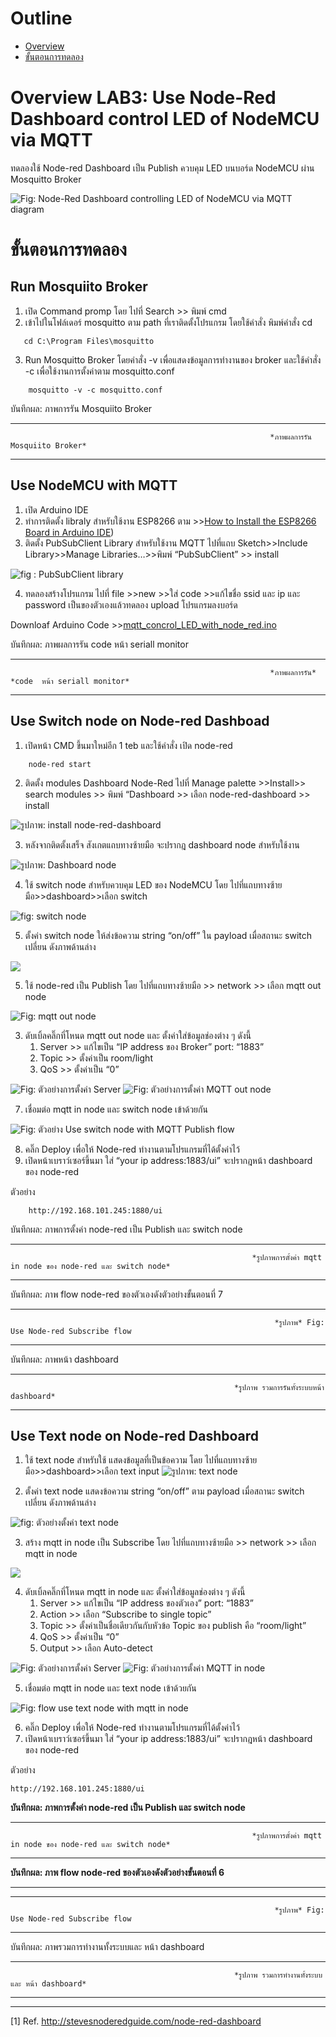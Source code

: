 # **Outline**
- [Overview](https://github.com/Advance-Innovation-Centre-AIC/EE_Curriculum/blob/main/term2_65_EMB62_IoT/LAB02/LAB_Use_MQTT_Pubilsh_ControlESP8266_Node-Red_UI.md#overview-lab3-use-node-red-dashboard-control-led-of-nodemcu-via-mqtt)
- [ขั้นตอนการทดลอง](https://github.com/Advance-Innovation-Centre-AIC/EE_Curriculum/blob/main/term2_65_EMB62_IoT/LAB02/LAB_Use_MQTT_Pubilsh_ControlESP8266_Node-Red_UI.md#%E0%B8%82%E0%B8%B1%E0%B9%89%E0%B8%99%E0%B8%95%E0%B8%AD%E0%B8%99%E0%B8%81%E0%B8%B2%E0%B8%A3%E0%B8%97%E0%B8%94%E0%B8%A5%E0%B8%AD%E0%B8%87)


# **Overview LAB3: Use Node-Red Dashboard control LED of NodeMCU via MQTT**
  

  ทดลองใช้ Node-red Dashboard  เป็น Publish ควบคุม LED บนบอร์ด NodeMCU ผ่าน Mosquitto 
Broker 


![Fig: Node-Red Dashboard controlling LED of NodeMCU via MQTT diagram](https://paper-attachments.dropboxusercontent.com/s_5B2CDC83F09B6CAA259D6A1C2DA4E12C8BBA30AF2DF3C11B70D082BF17634CD2_1675589770699_file.png)


# **ขั้นตอนการทดลอง**


## **Run Mosquiito Broker**

1. เปิด Command promp โดย ไปที่ Search >> พิมพ์ cmd
2. เข้าไปในโฟล์เดอร์ mosquitto ตาม path ที่เราติดตั้งโปรแกรม โดยใช้คำสั่ง พิมพ์คำสั่ง cd 
 
```
   cd C:\Program Files\mosquitto
```

3. Run Mosquitto Broker โดยคำสั่ง -v เพื่อแสดงข้อมูลการทำงานของ broker และใช้คำสั่ง -c เพื่อใช้งานการตั้งค่าตาม mosquitto.conf 


```
    mosquitto -v -c mosquitto.conf
```



บันทึกผล: ภาพการรัน Mosquiito Broker

----------

                                                              *ภาพผลการรัน Mosquiito Broker*



----------

## **Use NodeMCU with MQTT**

1. เปิด Arduino IDE 
2. ทำการติดตั้ง libraly สำหรับใช้งาน ESP8266 ตาม >>[How to Install the ESP8266 Board in Arduino IDE](https://randomnerdtutorials.com/how-to-install-esp8266-board-arduino-ide/))
3. ติดตั้ง PubSubClient Library สำหรับใช้งาน MQTT ไปที่แถบ Sketch>>Include Library>>Manage Libraries…>>พิมพ์ “PubSubClient” >> install


![fig : PubSubClient library](https://paper-attachments.dropboxusercontent.com/s_5B2CDC83F09B6CAA259D6A1C2DA4E12C8BBA30AF2DF3C11B70D082BF17634CD2_1675593267756_Untitled.png)

4. ทดลองสร้างโปรแกรม ไปที่ file >>new >>ใส่ code >>แก้ไขชื่อ ssid และ ip และ password เป็นของตัวเองแล้วทดลอง upload โปรแกรมลงบอร์ด

Downloaf Arduino Code >>[mqtt_concrol_LED_with_node_red.ino](https://github.com/Advance-Innovation-Centre-AIC/EE_Curriculum/tree/main/term2_65_EMB62_IoT/LAB02/arduino%20code)


บันทึกผล: ภาพผลการรัน code หน้า seriall monitor

----------



                                                              *ภาพผลการรัน* *code  หน้า seriall monitor*



----------


## **Use Switch node on  Node-red Dashboad** 
1. เปิดหน้า CMD ขึ้นมาใหม่อีก 1 teb และใช้คำสั่ง เปิด node-red 
 
 
```    
    node-red start 
```


2. ติดตั้ง modules Dashboard Node-Red ไปที่ Manage palette >>Install>> search modules >> พิมพ์ “Dashboard >> เลือก node-red-dashboard >> install


![รูปภาพ: install node-red-dashboard](https://paper-attachments.dropboxusercontent.com/s_E1F4097AE86D6BC006BA3F68803FE6B26B34FEC61653B412A44A5B3B4028A764_1668755968870_file.png)



3. หลังจากติดตั้งเสร็จ สังเกตแถบทางซ้ายมือ จะปรากฎ dashboard node สำหรับใช้งาน


![รูปภาพ: Dashboard node](https://paper-attachments.dropboxusercontent.com/s_E1F4097AE86D6BC006BA3F68803FE6B26B34FEC61653B412A44A5B3B4028A764_1668756487606_file.png)

4. ใช้ switch node สำหรับควบคุม LED ของ NodeMCU  โดย ไปที่แถบทางซ้ายมือ>>dashboard>>เลือก switch



![fig: switch node](https://paper-attachments.dropboxusercontent.com/s_5B2CDC83F09B6CAA259D6A1C2DA4E12C8BBA30AF2DF3C11B70D082BF17634CD2_1675591211022_Untitled.png)



5. ตั้งค่า switch node ให้ส่งข้อความ string “on/off” ใน payload เมื่อสถานะ switch เปลี่ยน ดังภาพด้านล่าง


![](https://paper-attachments.dropboxusercontent.com/s_5B2CDC83F09B6CAA259D6A1C2DA4E12C8BBA30AF2DF3C11B70D082BF17634CD2_1675591331158_image.png)



5. ใช้ node-red เป็น Publish โดย ไปที่แถบทางซ้ายมือ >> network >> เลือก mqtt out node


![Fig: mqtt out node](https://paper-attachments.dropboxusercontent.com/s_DA7F9304F7FD16C94028EC84CCC3FE7AF8CB3BE2BB9AC49BF08A86122CCAFA23_1675414749610_file.png)



3. ดับเบิ้ลคลิ๊กที่โหนด mqtt out node และ ตั้งค่าใส่ข้อมูลช่องต่าง ๆ ดังนี้
    1. Server >> แก้ไขเป็น “IP address ของ Broker” port: “1883”
    2. Topic >> ตั้งค่าเป็น room/light
    3. QoS >> ตั้งค่าเป็น “0” 
    
![Fig: ตัวอย่างการตั้งค่า Server](https://paper-attachments.dropboxusercontent.com/s_DA7F9304F7FD16C94028EC84CCC3FE7AF8CB3BE2BB9AC49BF08A86122CCAFA23_1675414885865_image.png)
![Fig: ตัวอย่างการตั้งค่า MQTT out node](https://paper-attachments.dropboxusercontent.com/s_DA7F9304F7FD16C94028EC84CCC3FE7AF8CB3BE2BB9AC49BF08A86122CCAFA23_1675414930644_image.png)



7. เชื่อมต่อ mqtt in node และ  switch node เข้าด้วยกัน


![Fig: ตัวอย่าง Use switch node with MQTT Publish flow](https://paper-attachments.dropboxusercontent.com/s_5B2CDC83F09B6CAA259D6A1C2DA4E12C8BBA30AF2DF3C11B70D082BF17634CD2_1675591649598_image.png)


8. คลิ๊ก Deploy เพื่อให้ Node-red ทำงานตามโปรแกรมที่ได้ตั้งค่าไว้
9.  เปิดหน้าเบราว์เซอร์ขึ้นมา ใส่ “your ip address:1883/ui”  จะปรากฎหน้า dashboard ของ node-red 


ตัวอย่าง

```
    http://192.168.101.245:1880/ui
```

บันทึกผล: ภาพการตั้งค่า node-red เป็น Publish และ switch node


----------

                                                          *รูปภาพการตั้งค่า mqtt in node ของ node-red และ switch node*


----------


บันทึกผล: ภาพ flow node-red  ของตัวเองดังตัวอย่างขั้นตอนที่ 7


----------


                                                               *รูปภาพ* Fig: Use Node-red Subscribe flow


----------


บันทึกผล: ภาพหน้า dashboard


----------

                                                      *รูปภาพ รวมการรันทั้งระบบหน้า dashboard* 


----------


## **Use Text node on Node-red Dashboard** 


1. ใช้ text node สำหรับใช้ แสดงข้อมูลที่เป็นข้อความ โดย ไปที่แถบทางซ้ายมือ>>dashboard>>เลือก text input
![รูปภาพ: text node](https://paper-attachments.dropboxusercontent.com/s_E1F4097AE86D6BC006BA3F68803FE6B26B34FEC61653B412A44A5B3B4028A764_1668758369209_image.png)

2. ตั้งค่า text node แสดงข้อความ string “on/off” ตาม payload เมื่อสถานะ switch เปลี่ยน ดังภาพด้านล่าง


![fig: ตัวอย่างตั้งค่า text node](https://paper-attachments.dropboxusercontent.com/s_5B2CDC83F09B6CAA259D6A1C2DA4E12C8BBA30AF2DF3C11B70D082BF17634CD2_1675594561775_Untitled.png)



3. สร้าง mqtt in node เป็น Subscribe โดย ไปที่แถบทางซ้ายมือ >> network >> เลือก mqtt in node


![](https://paper-attachments.dropboxusercontent.com/s_7788A459FC6A88558CA5CA14FB949EF0AF66791C1E6DA46173C45740A9B53F44_1674121375258_Screenshot+2023-01-19+164133.png)



4. ดับเบิ้ลคลิ๊กที่โหนด mqtt in node และ ตั้งค่าใส่ข้อมูลช่องต่าง ๆ ดังนี้
    1. Server >> แก้ไขเป็น “IP address ของตัวเอง” port: “1883”
    2. Action >> เลือก “Subscribe to single topic”
    3. Topic >> ตั้งค่าเป็นชื่อเดียวกันกับหัวข้อ Topic ของ publish คือ “room/light”
    4. QoS >> ตั้งค่าเป็น “0” 
    5. Output >> เลือก Auto-detect
    
![Fig: ตัวอย่างการตั้งค่า Server](https://paper-attachments.dropboxusercontent.com/s_DA7F9304F7FD16C94028EC84CCC3FE7AF8CB3BE2BB9AC49BF08A86122CCAFA23_1675391744627_image.png)
![Fig: ตัวอย่างการตั้งค่า MQTT in node](https://paper-attachments.dropboxusercontent.com/s_DA7F9304F7FD16C94028EC84CCC3FE7AF8CB3BE2BB9AC49BF08A86122CCAFA23_1675392598210_image.png)


  


5. เชื่อมต่อ mqtt in node และ  text node เข้าด้วยกัน


![Fig: flow use text node with mqtt in node](https://paper-attachments.dropboxusercontent.com/s_5B2CDC83F09B6CAA259D6A1C2DA4E12C8BBA30AF2DF3C11B70D082BF17634CD2_1675594473397_image.png)



6. คลิ๊ก Deploy เพื่อให้ Node-red ทำงานตามโปรแกรมที่ได้ตั้งค่าไว้
7.  เปิดหน้าเบราว์เซอร์ขึ้นมา ใส่ “your ip address:1883/ui”  จะปรากฎหน้า dashboard ของ node-red 

ตัวอย่าง

    http://192.168.101.245:1880/ui

**บันทึกผล: ภาพการตั้งค่า node-red เป็น Publish และ switch node**

----------




                                                          *รูปภาพการตั้งค่า mqtt in node ของ node-red และ switch node*





----------

**บันทึกผล: ภาพ flow node-red  ของตัวเองดังตัวอย่างขั้นตอนที่ 6**
 ****

----------




                                                               *รูปภาพ* Fig: Use Node-red Subscribe flow





----------


บันทึกผล: ภาพรวมการทำงานทั้งระบบและ หน้า dashboard


----------


                                                      *รูปภาพ รวมการทำงานทั้งระบบและ หน้า dashboard*




----------
----------


[1] Ref. http://stevesnoderedguide.com/node-red-dashboard


